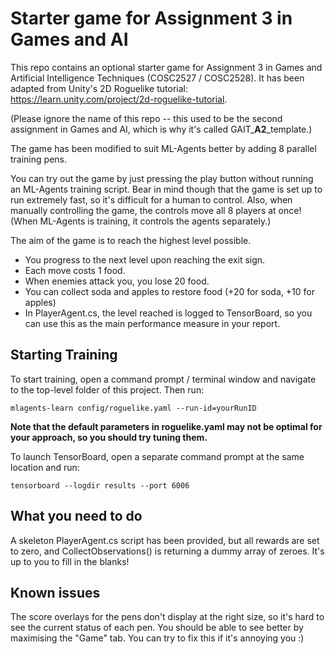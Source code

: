 # Starter game for Assignment 3 in Games and AI

This repo contains an optional starter game for Assignment 3 in Games and Artificial Intelligence Techniques (COSC2527 / COSC2528). It has been adapted from Unity's 2D Roguelike tutorial: https://learn.unity.com/project/2d-roguelike-tutorial.

(Please ignore the name of this repo -- this used to be the second assignment in Games and AI, which is why it's called GAIT_**A2**_template.)

The game has been modified to suit ML-Agents better by adding 8 parallel training pens.

You can try out the game by just pressing the play button without running an ML-Agents training script. Bear in mind though that the game is set up to run extremely fast, so it's difficult for a human to control. Also, when manually controlling the game, the controls move all 8 players at once! (When ML-Agents is training, it controls the agents separately.)

The aim of the game is to reach the highest level possible.
- You progress to the next level upon reaching the exit sign.
- Each move costs 1 food.
- When enemies attack you, you lose 20 food.
- You can collect soda and apples to restore food (+20 for soda, +10 for apples)
- In PlayerAgent.cs, the level reached is logged to TensorBoard, so you can use this as the main performance measure in your report.

## Starting Training

To start training, open a command prompt / terminal window and navigate to the top-level folder of this project. Then run:

```mlagents-learn config/roguelike.yaml --run-id=yourRunID```

**Note that the default parameters in roguelike.yaml may not be optimal for your approach, so you should try tuning them.**

To launch TensorBoard, open a separate command prompt at the same location and run:

```tensorboard --logdir results --port 6006```

## What you need to do

A skeleton PlayerAgent.cs script has been provided, but all rewards are set to zero, and CollectObservations() is returning a dummy array of zeroes. It's up to you to fill in the blanks!

## Known issues

The score overlays for the pens don't display at the right size, so it's hard to see the current status of each pen. You should be able to see better by maximising the "Game" tab. You can try to fix this if it's annoying you :)
